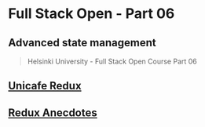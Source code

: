 # Full Stack Open - Part 06
## Advanced state management
> Helsinki University - Full Stack Open Course Part 06

## [Unicafe Redux](./unicafe-redux/)
## [Redux Anecdotes](./redux-anecdotes/)
